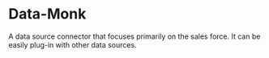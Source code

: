 # Data-Monk
A data source connector that focuses primarily on the sales force. It can be easily plug-in with other data sources.
